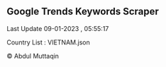 

## Google Trends Keywords Scraper 
 
Last Update 09-01-2023 , 05:55:17

Country List :
VIETNAM.json



© Abdul Muttaqin 
